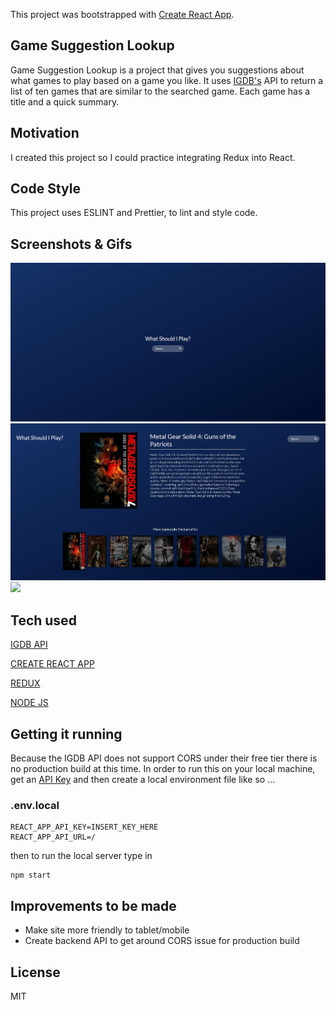 This project was bootstrapped with [Create React App](https://github.com/facebook/create-react-app).

## Game Suggestion Lookup

Game Suggestion Lookup is a project that gives you suggestions about what games to play based on a game you like. It uses [IGDB's](https://api.igdb.com) API to return a list of ten games that are similar to the searched game. Each game has a title and a quick summary.

## Motivation

I created this project so I could practice integrating Redux into React.

## Code Style

This project uses ESLINT and Prettier, to lint and style code.

## Screenshots & Gifs

![](img/GameSuggestionLookupLandingPage.JPG)
![](img/GameSuggestionLookup.JPG)
![](https://media.giphy.com/media/eBeTGPitconLqcwg0k/giphy.gif)

## Tech used

[IGDB API](https://api.igdb.com)

[CREATE REACT APP](https://github.com/facebook/create-react-app)

[REDUX](https://github.com/reduxjs/redux)

[NODE JS](https://nodejs.org/en/)

## Getting it running

Because the IGDB API does not support CORS under their free tier there is no production build at this time. In order to run this on your local machine, get an [API Key](https://api.igdb.com/signup) and then create a local environment file like so ...

### .env.local

```
REACT_APP_API_KEY=INSERT_KEY_HERE
REACT_APP_API_URL=/
```

then to run the local server type in

```
npm start
```

## Improvements to be made

- Make site more friendly to tablet/mobile
- Create backend API to get around CORS issue for production build

## License

MIT
